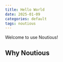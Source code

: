 ```yaml
---
title: Hello World
date: 2025-01-09
categories: default
tags: noutious
---
```


Welcome to use Noutious!

<!-- more -->

## Why Noutious
